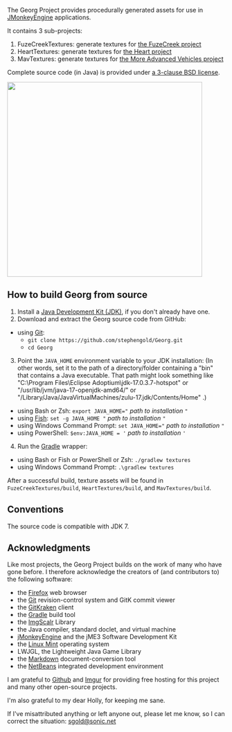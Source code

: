The Georg Project provides procedurally generated assets
for use in [JMonkeyEngine][jme] applications.

It contains 3 sub-projects:

1. FuzeCreekTextures: generate textures for [the FuzeCreek project][fuzecreek]
2. HeartTextures: generate textures for [the Heart project][heart]
3. MavTextures: generate textures for [the More Advanced Vehicles project][mav]

Complete source code (in Java) is provided under
[a 3-clause BSD license][license].

<img height="450" src="https://i.imgur.com/4B5J8jU.png">

<a name="build"></a>

## How to build Georg from source

1. Install a [Java Development Kit (JDK)][adoptium],
   if you don't already have one.
2. Download and extract the Georg source code from GitHub:
  + using [Git]:
    + `git clone https://github.com/stephengold/Georg.git`
    + `cd Georg`
3. Point the `JAVA_HOME` environment variable to your JDK installation:
   (In other words, set it to the path of a directory/folder
   containing a "bin" that contains a Java executable.
   That path might look something like
   "C:\Program Files\Eclipse Adoptium\jdk-17.0.3.7-hotspot"
   or "/usr/lib/jvm/java-17-openjdk-amd64/" or
   "/Library/Java/JavaVirtualMachines/zulu-17.jdk/Contents/Home" .)
  + using Bash or Zsh: `export JAVA_HOME="` *path to installation* `"`
  + using [Fish]: `set -g JAVA_HOME "` *path to installation* `"`
  + using Windows Command Prompt: `set JAVA_HOME="` *path to installation* `"`
  + using PowerShell: `$env:JAVA_HOME = '` *path to installation* `'`
4. Run the [Gradle] wrapper:
  + using Bash or Fish or PowerShell or Zsh: `./gradlew textures`
  + using Windows Command Prompt: `.\gradlew textures`

After a successful build,
texture assets will be found in `FuzeCreekTextures/build`,
`HeartTextures/build`, and `MavTextures/build`.

<a name="conventions"></a>

## Conventions

The source code is compatible with JDK 7.


<a name="acks"></a>

## Acknowledgments

Like most projects, the Georg Project builds on the work of many who
have gone before.  I therefore acknowledge the creators of (and contributors to)
the following software:

+ the [Firefox] web browser
+ the [Git] revision-control system and GitK commit viewer
+ the [GitKraken] client
+ the [Gradle] build tool
+ the [ImgScalr] Library
+ the Java compiler, standard doclet, and virtual machine
+ [jMonkeyEngine][jme] and the jME3 Software Development Kit
+ the [Linux Mint][mint] operating system
+ LWJGL, the Lightweight Java Game Library
+ the [Markdown] document-conversion tool
+ the [NetBeans] integrated development environment

I am grateful to [Github] and [Imgur]
for providing free hosting for this project
and many other open-source projects.

I'm also grateful to my dear Holly, for keeping me sane.

If I've misattributed anything or left anyone out, please let me know, so I can
correct the situation: sgold@sonic.net


[adoptium]: https://adoptium.net/releases.html "Adoptium Project"
[ant]: https://ant.apache.org "Apache Ant Project"
[bsd3]: https://opensource.org/licenses/BSD-3-Clause "3-Clause BSD License"
[firefox]: https://www.mozilla.org/en-US/firefox "Firefox"
[fish]: https://fishshell.com/ "Fish command-line shell"
[fuzecreek]: https://github.com/stephengold/FuzeCreek "Fuze Creek Project"
[git]: https://git-scm.com "Git"
[github]: https://github.com "GitHub"
[gitkraken]: https://www.gitkraken.com "GitKraken client"
[gradle]: https://gradle.org "Gradle Project"
[heart]: https://github.com/stephengold/Heart "Heart Project"
[imgscalr]: https://github.com/rkalla/imgscalr "ImgScalr Library"
[imgur]: https://imgur.com/ "Imgur"
[jme]: https://jmonkeyengine.org "jMonkeyEngine Project"
[license]: https://github.com/stephengold/Georg/blob/master/LICENSE "Georg license"
[markdown]: https://daringfireball.net/projects/markdown "Markdown Project"
[mav]: https://github.com/stephengold/jme-vehicles "More Advanced Vehicles Project"
[minie]: https://github.com/stephengold/Minie "Minie Project"
[mint]: https://linuxmint.com "Linux Mint Project"
[netbeans]: https://netbeans.org "NetBeans Project"
[utilities]: https://github.com/stephengold/jme3-utilities "Jme3-utilities Project"
